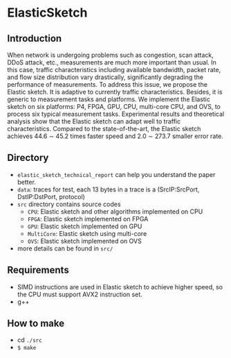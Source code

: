 # ElasticSketch

## Introduction
When network is undergoing problems such as congestion, scan attack, DDoS attack, etc., measurements are much more important than usual. In this case, traffic characteristics including available bandwidth, packet rate, and flow size distribution vary drastically, significantly degrading the performance of measurements. To address this issue, we propose the Elastic sketch. It is adaptive to currently traffic characteristics. Besides, it is generic to measurement tasks and platforms. We implement the Elastic sketch on six platforms: P4, FPGA, GPU, CPU, multi-core CPU, and OVS, to process six typical measurement tasks. Experimental results and theoretical analysis show that the Elastic sketch can adapt well to traffic characteristics. Compared to the state-of-the-art, the Elastic sketch achieves 44.6 ∼ 45.2 times faster speed and 2.0 ∼ 273.7 smaller error rate.

## Directory
- `elastic_sketch_technical_report` can help you understand the paper better.
- `data`: traces for test, each 13 bytes in a trace is a (SrcIP:SrcPort, DstIP:DstPort, protocol)
- `src` directory contains source codes
  - `CPU`: Elastic sketch and other algorithms implemented on CPU
  - `FPGA`: Elastic sketch implemented on FPGA
  - `GPU`: Elastic sketch implemented on GPU
  - `MultiCore`: Elastic sketch using multi-core
  - `OVS`: Elastic sketch implemented on OVS
- more details can be found in `src/`

## Requirements
- SIMD instructions are used in Elastic sketch to achieve higher speed, so the CPU must support AVX2 instruction set.
- g++

## How to make
- cd `./src`
- `$ make`

